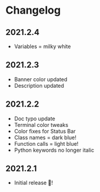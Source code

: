 # Changelog

## 2021.2.4

- Variables = milky white

## 2021.2.3

- Banner color updated
- Description updated

## 2021.2.2

- Doc typo update
- Terminal color tweaks 
- Color fixes for Status Bar
- Class names = dark blue!
- Function calls = light blue!
- Python keywords no longer italic

## 2021.2.1

- Initial release 🎉!
